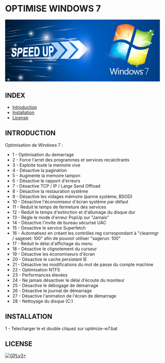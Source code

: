# OPTIMISE WINDOWS 7

![optimize-W7](https://raw.githubusercontent.com/oda-alexandre/optimize-W7/master/logo-win7.png)


## INDEX

- [Introduction](#INTRODUCTION)
- [Installation](#INSTALLATION)
- [License](#LICENSE)


## INTRODUCTION

Optimisation de Windows 7 :

* 1 - Optimisation du demarrage
* 2 - Force l'arret des programmes et services recalcitrants
* 3 - Exploite toute la memoire vive
* 4 - Désactive la pagination
* 5 - Augmente la memoire tampon
* 6 - Désactive le rapport d'erreurs
* 7 - Désactive TCP / IP / Large Send Offload
* 8 - Désactive la restauration système
* 9 - Désactive les vidages mémoire (panne système, BSOD)
* 10 - Désactive l'économiseur d'écran système par défaut
* 11 - Reduit le temps de fermeture des services
* 12 - Reduit le temps d'extinction et d'allumage du disque dur
* 13 - Régle le mode d'erreur PopUp sur "Jamais"
* 14 - Désactive l'invite de bureau sécurisé UAC
* 15 - Desactive le service Superfetch
* 16 - Automatisez en créant les contrôles reg correspondant à "cleanmgr / sageset: 100" afin de pouvoir utiliser "sagerun: 100"
* 17 - Réduit le délai d'affichage du menu
* 18 - Désactive le clignotement du curseur
* 19 - Désactive les économiseurs d'écran
* 20 - Désactive le cache persistant IE
* 21 - Désactive les modifications du mot de passe du compte machine
* 22 - Optimisation NTFS
* 23 - Performances élevées
* 24 - Ne jamais désactiver le délai d'écoute du moniteur
* 25 - Désactive le débogage de démarrage
* 26 - Désactive le journal de démarrage
* 27 - Désactive l'animation de l'écran de démarrage
* 28 - Nettoyage du disque (C:)


## INSTALLATION

1 - Telecharger le et double cliquez sur optimize-w7.bat


## LICENSE

[![GPLv3+](http://gplv3.fsf.org/gplv3-127x51.png)](https://github.com/oda-alexandre/mac_random/blob/master/LICENSE)
